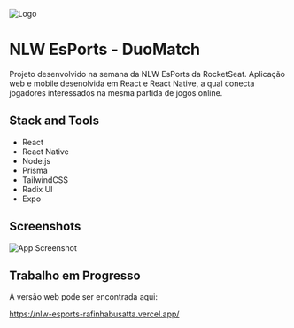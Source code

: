 
![Logo](/rafinhabusatta/nlw-esports/raw/main/web/src/assets/logo.svg)


# NLW EsPorts - DuoMatch

Projeto desenvolvido na semana da NLW EsPorts da RocketSeat. Aplicação web e mobile desenolvida em React e React Native, a qual conecta jogadores interessados na mesma partida de jogos online.




## Stack and Tools

- React
- React Native
- Node.js
- Prisma
- TailwindCSS
- Radix UI
- Expo



## Screenshots

![App Screenshot](/rafinhabusatta/nlw-esports/blob/main/web/src/assets/nlw-esports-web-screen.png)


## Trabalho em Progresso
A versão web pode ser encontrada aqui:

https://nlw-esports-rafinhabusatta.vercel.app/

